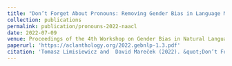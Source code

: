 ```yaml
---
title: "Don’t Forget About Pronouns: Removing Gender Bias in Language Models Without Losing Factual Gender Information"
collection: publications
permalink: publication/pronouns-2022-naacl
date: 2022-07-09
venue: Proceedings of the 4th Workshop on Gender Bias in Natural Language Processing (GeBNLP)
paperurl: 'https://aclanthology.org/2022.gebnlp-1.3.pdf'
citation: 'Tomasz Limisiewicz and  David Mareček (2022). &quot;Don’t Forget About Pronouns: Removing Gender Bias in Language Models Without Losing Factual Gender Information&quot;<i>GeBNLP 2022</i>.' 
---
```

